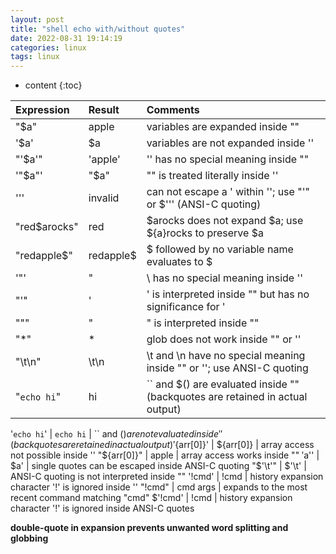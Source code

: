 ```yaml
---
layout: post
title: "shell echo with/without quotes"
date: 2022-08-31 19:14:19
categories: linux
tags: linux
---
```


* content
{:toc}

Expression | Result | Comments
:-------- | :-------- | :--------
"$a"	|	apple	|	variables are expanded inside ""
'$a'	|	$a	|	variables are not expanded inside ''
"'$a'"	|	'apple'	|	'' has no special meaning inside ""
'"$a"'	|	"$a"	|	"" is treated literally inside ''
'\''	| invalid	| can not escape a ' within ''; use "'" or $'\'' (ANSI-C quoting)
"red$arocks"	|	red	|	$arocks does not expand $a; use ${a}rocks to preserve $a
"redapple$"	|	redapple$	|	$ followed by no variable name evaluates to $
'\"'	|	\"	|	\ has no special meaning inside ''
"\'"	|	\'	|	\' is interpreted inside "" but has no significance for '
"\""	|	"	|	\" is interpreted inside ""
"*"	|	*	|	glob does not work inside "" or ''
"\t\n"	|	\t\n	|	\t and \n have no special meaning inside "" or ''; use ANSI-C quoting
"`echo hi`"	|	hi	|	`` and $() are evaluated inside "" (backquotes are retained in actual output)

'`echo hi`'	|	`echo hi`	| `` and $() are not evaluated inside '' (backquotes are retained in actual output)
'${arr[0]}'	|	${arr[0]}	|	array access not possible inside ''
"${arr[0]}"	|	apple	|	array access works inside ""
$'$a\''	|	$a'	|	single quotes can be escaped inside ANSI-C quoting
"$'\t'"	|	$'\t'	|	ANSI-C quoting is not interpreted inside ""
'!cmd'	|	!cmd	|	history expansion character '!' is ignored inside ''
"!cmd"	|	cmd args	|	expands to the most recent command matching "cmd"
$'!cmd'	|	!cmd	|	history expansion character '!' is ignored inside ANSI-C quotes



**double-quote in expansion prevents unwanted word splitting and globbing**
